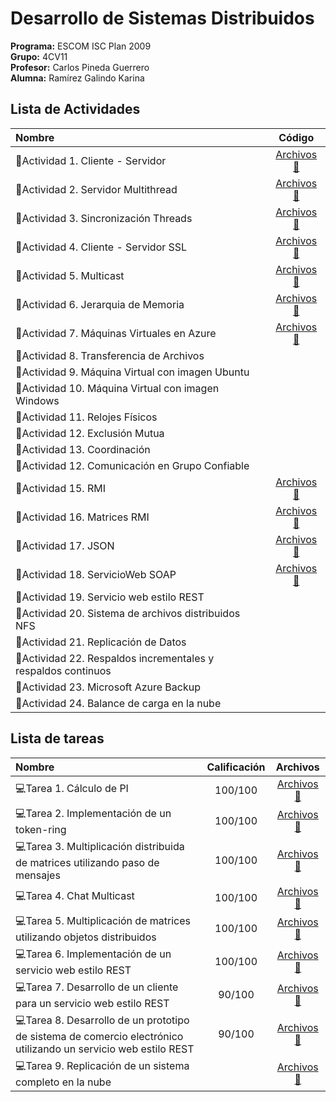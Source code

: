 # Desarrollo de Sistemas Distribuidos

**Programa:** ESCOM ISC Plan 2009    
**Grupo:** 4CV11  
**Profesor:** Carlos Pineda Guerrero     
**Alumna:**  Ramírez Galindo Karina

## Lista de Actividades
|Nombre |Código|
:--- |:---:|
📓Actividad 1. Cliente - Servidor | [Archivos 📁](https://github.com/KarinaRmzG/Desarrollo-de-Sistemas-Distribuidos/tree/main/1.Cliente-Servidor) |
📓Actividad 2. Servidor Multithread  | [Archivos 📁](https://github.com/KarinaRmzG/Desarrollo-de-Sistemas-Distribuidos/tree/main/2.ServidorMultiThread) |
📓Actividad 3. Sincronización Threads | [Archivos 📁](https://github.com/KarinaRmzG/Desarrollo-de-Sistemas-Distribuidos/tree/main/3.SincronizacionThreads) |
📓Actividad 4. Cliente - Servidor SSL | [Archivos 📁](https://github.com/KarinaRmzG/Desarrollo-de-Sistemas-Distribuidos/tree/main/4.Cliente-ServidorSSL) |
📓Actividad 5. Multicast | [Archivos 📁](https://github.com/KarinaRmzG/Desarrollo-de-Sistemas-Distribuidos/tree/main/5.Multicast) |
📓Actividad 6. Jerarquia de Memoria | [Archivos 📁](https://github.com/KarinaRmzG/Desarrollo-de-Sistemas-Distribuidos/tree/main/6.JerarquiaDeMemoria) |
📓Actividad 7. Máquinas Virtuales en Azure | [Archivos 📁](https://github.com/KarinaRmzG/Desarrollo-de-Sistemas-Distribuidos/tree/main/7.Creaci%C3%B3nVM-Ubuntu) |
📓Actividad 8. Transferencia de Archivos |
📓Actividad 9. Máquina Virtual con imagen Ubuntu |
📓Actividad 10. Máquina Virtual con imagen Windows |
📓Actividad 11. Relojes Físicos |
📓Actividad 12. Exclusión Mutua |
📓Actividad 13. Coordinación |
📓Actividad 12. Comunicación en Grupo Confiable |
📓Actividad 15. RMI | [Archivos 📁](https://github.com/KarinaRmzG/Desarrollo-de-Sistemas-Distribuidos/tree/main/15.RMI) |
📓Actividad 16. Matrices RMI | [Archivos 📁](https://github.com/KarinaRmzG/Desarrollo-de-Sistemas-Distribuidos/tree/main/16.MatricesRMI) |
📓Actividad 17. JSON | [Archivos 📁](https://github.com/KarinaRmzG/Desarrollo-de-Sistemas-Distribuidos/tree/main/17.JSON) |
📓Actividad 18. ServicioWeb SOAP | [Archivos 📁](https://github.com/KarinaRmzG/Desarrollo-de-Sistemas-Distribuidos/tree/main/18.ServiciosWeb) |
📓Actividad 19. Servicio web estilo REST |
📓Actividad 20. Sistema de archivos distribuidos NFS |
📓Actividad 21. Replicación de Datos |
📓Actividad 22. Respaldos incrementales y respaldos continuos |
📓Actividad 23. Microsoft Azure Backup |
📓Actividad 24. Balance de carga en la nube |

## Lista de tareas
|Nombre |Calificación|Archivos|
:--- |:---:|:---:|
💻Tarea 1. Cálculo de PI | 100/100 | [Archivos 📁](https://github.com/KarinaRmzG/Desarrollo-de-Sistemas-Distribuidos/tree/main/Tarea01) |
💻Tarea 2. Implementación de un token-ring  | 100/100 | [Archivos 📁](https://github.com/KarinaRmzG/Desarrollo-de-Sistemas-Distribuidos/tree/main/Tarea02) |
💻Tarea 3. Multiplicación distribuida de matrices utilizando paso de mensajes | 100/100 | [Archivos 📁](https://github.com/KarinaRmzG/Desarrollo-de-Sistemas-Distribuidos/tree/main/Tarea_03) |
💻Tarea 4. Chat Multicast | 100/100 | [Archivos 📁](https://github.com/KarinaRmzG/Desarrollo-de-Sistemas-Distribuidos/tree/main/Tarea_04) |
💻Tarea 5. Multiplicación de matrices utilizando objetos distribuidos | 100/100 |[Archivos 📁](https://github.com/KarinaRmzG/Desarrollo-de-Sistemas-Distribuidos/tree/main/Tarea_05) |
💻Tarea 6. Implementación de un servicio web estilo REST | 100/100 |[Archivos 📁](https://github.com/KarinaRmzG/Desarrollo-de-Sistemas-Distribuidos/tree/main/Tarea_06) |
💻Tarea 7. Desarrollo de un cliente para un servicio web estilo REST | 90/100 |[Archivos 📁](https://github.com/KarinaRmzG/Desarrollo-de-Sistemas-Distribuidos/tree/main/Tarea_07) |
💻Tarea 8. Desarrollo de un prototipo de sistema de comercio electrónico utilizando un servicio web estilo REST | 90/100 |[Archivos 📁](https://github.com/KarinaRmzG/Desarrollo-de-Sistemas-Distribuidos/tree/main/Tarea_08) |
💻Tarea 9. Replicación de un sistema completo en la nube | |[Archivos 📁](https://github.com/KarinaRmzG/Desarrollo-de-Sistemas-Distribuidos/tree/main/Tarea_09) |
